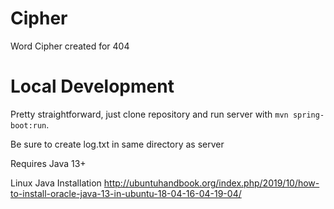 # Cipher

Word Cipher created for 404

# Local Development
Pretty straightforward, just clone repository and run server with ```mvn spring-boot:run```. 

Be sure to create log.txt in same directory as server

Requires Java 13+

Linux Java Installation
http://ubuntuhandbook.org/index.php/2019/10/how-to-install-oracle-java-13-in-ubuntu-18-04-16-04-19-04/

